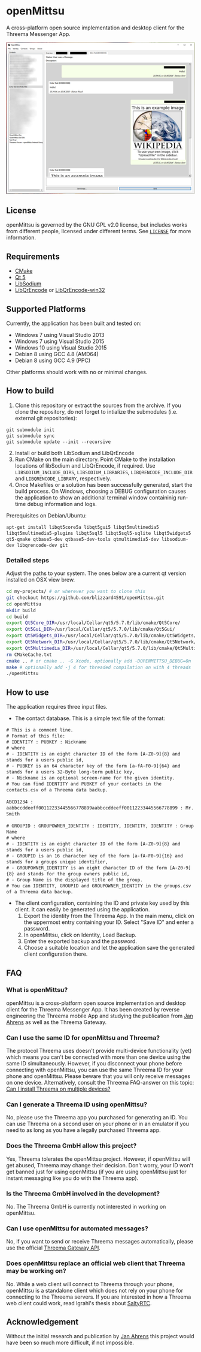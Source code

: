 # openMittsu
A cross-platform open source implementation and desktop client for the Threema Messenger App.

![A Screenshot of openMittsu](/screenshot1.jpg?raw=true "Chatting in openMittsu")

## License
openMittsu is governed by the GNU GPL v2.0 license, but includes works from different people, licensed under different terms. See [`LICENSE`](LICENSE) for more information.

## Requirements
 - [CMake](https://cmake.org/)
 - [Qt 5](https://www.qt.io/)
 - [LibSodium](https://download.libsodium.org/doc/)
 - [LibQrEncode](https://fukuchi.org/works/qrencode/) or [LibQrEncode-win32](https://code.google.com/p/qrencode-win32/)
 
## Supported Platforms
Currently, the application has been built and tested on:
 - Windows 7 using Visual Studio 2013
 - Windows 7 using Visual Studio 2015
 - Windows 10 using Visual Studio 2015
 - Debian 8 using GCC 4.8 (AMD64)
 - Debian 8 using GCC 4.9 (PPC)
 
Other platforms should work with no or minimal changes.

## How to build
1. Clone this repository or extract the sources from the archive.
	If you clone the repository, do not forget to intialize the submodules (i.e. external git repositories):
```
git submodule init
git submodule sync
git submodule update --init --recursive
```

2. Install or build both LibSodium and LibQrEncode
3. Run CMake on the main directory. Point CMake to the installation locations of libSodium and LibQrEncode, if required. Use `LIBSODIUM_INCLUDE_DIRS`, `LIBSODIUM_LIBRARIES`, `LIBQRENCODE_INCLUDE_DIR` and `LIBQRENCODE_LIBRARY`, respectively.
4. Once Makefiles or a solution has been successfully generated, start the build process.
	On Windows, choosing a DEBUG configuration causes the application to show an additional terminal window containinig run-time debug information and logs.

Prerequisites on Debian/Ubuntu: 
```
apt-get install libqt5core5a libqt5gui5 libqt5multimedia5 libqt5multimedia5-plugins libqt5sql5 libqt5sql5-sqlite libqt5widgets5 qt5-qmake qtbase5-dev qtbase5-dev-tools qtmultimedia5-dev libsodium-dev libqrencode-dev git
```

### Detailed steps

Adjust the paths to your system. The ones below are a current qt version installed on OSX view brew.
```bash
cd my-projects/ # or wherever you want to clone this
git checkout https://github.com/blizzard4591/openMittsu.git
cd openMittsu
mkdir build
cd build
export Qt5Core_DIR=/usr/local/Cellar/qt5/5.7.0/lib/cmake/Qt5Core/
export Qt5Gui_DIR=/usr/local/Cellar/qt5/5.7.0/lib/cmake/Qt5Gui/
export Qt5Widgets_DIR=/usr/local/Cellar/qt5/5.7.0/lib/cmake/Qt5Widgets/
export Qt5Network_DIR=/usr/local/Cellar/qt5/5.7.0/lib/cmake/Qt5Network/
export Qt5Multimedia_DIR=/usr/local/Cellar/qt5/5.7.0/lib/cmake/Qt5Multimedia
rm CMakeCache.txt
cmake .. # or cmake .. -G Xcode, optionally add -DOPENMITTSU_DEBUG=On
make # optionally add -j 4 for threaded compilation on with 4 threads
./openMittsu
```

## How to use
The application requires three input files.
 - The contact database. This is a simple text file of the format:
```
# This is a comment line.
# Format of this file: 
# IDENTITY : PUBKEY : Nickname
# where 
# - IDENTITY is an eight character ID of the form [A-Z0-9]{8} and stands for a users public id,
# - PUBKEY is an 64 character key of the form [a-fA-F0-9]{64} and stands for a users 32-Byte long-term public key,
# - Nickname is an optional screen-name for the given identity.
# You can find IDENTITY and PUBKEY of your contacts in the contacts.csv of a Threema data backup.

ABCD1234 : aabbccddeeff00112233445566778899aabbccddeeff00112233445566778899 : Mr. Smith

# GROUPID : GROUPOWNER_IDENTITY : IDENTITY, IDENTITY, IDENTITY : Group Name
# where 
# - IDENTITY is an eight character ID of the form [A-Z0-9]{8} and stands for a users public id,
# - GROUPID is an 16 character key of the form [a-fA-F0-9]{16} and stands for a groups unique identifier,
# - GROUPOWNER_IDENTITY is an eight character ID of the form [A-Z0-9]{8} and stands for the group owners public id,
# - Group Name is the displayed title of the group.
# You can IDENTITY, GROUPID and GROUPOWNER_IDENTITY in the groups.csv of a Threema data backup.
```
 - The client configuration, containing the ID and private key used by this client.
 It can easily be generated using the application.
   1. Export the identity from the Threema App. In the main menu, click on the uppermost entry containing your ID. 
   Select "Save ID" and enter a password.
   2. In openMittsu, click on Identity, Load Backup.
   3. Enter the exported backup and the password.
   4. Choose a suitable location and let the application save the generated client configuration there.

## FAQ
### What is openMittsu?
openMittsu is a cross-platform open source implementation and desktop client for the Threema Messenger App. It has been created by reverse engineering the Threema mobile App and studying the publication from [Jan Ahrens](http://blog.jan-ahrens.eu/2014/03/22/threema-protocol-analysis.html) as well as the Threema Gateway.

### Can I use the same ID for openMittsu and Threema?
The protocol Threema uses doesn't provide multi-device functionality (yet) which means you can't be connected with more than one device using the same ID simultaneously. However, if you disconnect your phone before connecting with openMittsu, you can use the same Threema ID for your phone and openMittsu. Please beware that you will only receive messages on one device.
Alternatively, consult the Threema FAQ-answer on this topic: [Can I install Threema on multiple devices?](https://threema.ch/en/faq/multidevice)

### Can I generate a Threema ID using openMittsu?
No, please use the Threema app you purchased for generating an ID. You can use Threema on a second user on your phone or in an emulator if you need to as long as you have a legally purchased Threema app.

### Does the Threema GmbH allow this project?
Yes, Threema tolerates the openMittsu project. However, if openMittsu will get abused, Threema may change their decision. Don't worry, your ID won't get banned just for using openMittsu (if you are using openMittsu just for instant messaging like you do with the Threema app).

### Is the Threema GmbH involved in the development?
No. The Threema GmbH is currently not interested in working on openMittsu.

### Can I use openMittsu for automated messages?
No, if you want to send or receive Threema messages automatically, please use the official [Threema Gateway API](https://gateway.threema.ch/).

### Does openMittsu replace an official web client that Threema may be working on?
No. While a web client will connect to Threema through your phone, openMittsu is a standalone client which does not rely on your phone for connecting to the Threema servers.
If you are interested in how a Threema web client could work, read lgrahl's thesis about [SaltyRTC](http://lgrahl.de/pub/ba-thesis-saltyrtc-by-lennart-grahl-revised-v1.pdf).
  
  
## Acknowledgement
Without the initial research and publication by [Jan Ahrens](http://blog.jan-ahrens.eu/2014/03/22/threema-protocol-analysis.html) this project would have been so much more difficult, if not impossible.
